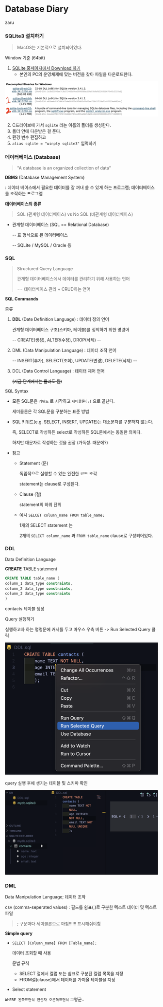 # Database Diary

zaru

### SQLite3 설치하기

> MacOS는 기본적으로 설치되어있다. 

Window 기준 (64bit)

1. [SQLite 홈페이지에서 Download 하기](https://www.sqlite.org/download.html)
   - 본인의 PC의 운영체제에 맞는 버전을 찾아 파일을 다운로드한다. 

<img src ="./1-1. sqlite.png">



2. C드라이브에 가서 `sqlite` 라는 이름의 폴더를 생성한다. 
3. 폴더 안에 다운받은 걸 푼다.
4. 환경 변수 편집하고
5. `alias sqlite = "winpty sqlite3"` 입력하기



### 데이터베이스 (Database)

> "A database is an organized collection of data"



**DBMS** (Database Management System)

: 데이터 베이스에서 필요한 데이터를 잘 꺼내 쓸 수 있게 하는 프로그램; 데이터베이스를 조작하는 프로그램



**데이터베이스의 종류**

> SQL (관계형 데이터베이스) vs No SQL (비관계형 데이터베이스)

- 관계형 데이터베이스 (SQL == Relational Database)

  -- 표 형식으로 된 데이터베이스

  -- SQLite / MySQL / Oracle 등



### SQL

> Structured Query Language
>
> 관계형 데이터베이스에서 데이터를 관리하기 위해 사용하는 언어
>
> == 데이터베이스 관리 + CRUD하는 언어



**SQL Commands**

종류

1. **DDL** (Date Definition Language) : 데이터 정의 언어

   관계형 데이터베이스 구조(스키마, 테이블)를 정의하기 위한 명령어

   -- CREATE(생성), ALTER(수정), DROP(삭제) --

2. DML (Data Manipulation Language) : 데이터 조작 언어

   -- INSERT(추가), SELECT(조회), UPDATE(변경), DELETE(삭제) --

3. DCL (Data Control Language) : 데이터 제어 언어 

   ~~(지금 단계에서는 몰라도 됨)~~



SQL Syntax

- 모든 SQL문은 `키워드` 로 시작하고 `세미콜론(;)` 으로 끝난다.

  세미콜론은 각 SQL문을 구분하는 표준 방법

- SQL 키워드(e.g. SELECT, INSERT, UPDATE)는 대소문자를 구분하지 않는다.

  즉, SELECT로 작성하든 select로 작성하든 SQL문에서는 동일한 의미다.

  하지만 대문자로 작성하는 것을 권장 (가독성..때문에?)



- 참고

  - Statement (문)

    독립적으로 실행할 수 있는 완전한 코드 조각

    statement는 clause로 구성된다.

  - Clause (절)

    statement의 하위 단위

  - 예시 `SELCET column_name FROM table_name;`

    1개의 SELECT statement 는

    2개의  `SELECT column_name` 과 `FROM table_name`  clause로 구성되어있다. 

    

### DDL

Data Definition Language



**CREATE** TABLE statement

```sql
CREATE TABLE table_name (
column_1 data_type constraints,
column_2 data_type constraints,
column_3 data_type constraints
)
```

contacts 테이블 생성

Query 실행하기

실행하고자 하는 명령문에 커서를 두고 마우스 우측 버튼 -> Run Selected Query 클릭

<img src="2-2. create.png">

query 실행 후에 생기는 테이블 및 스키마 확인

<img src="2-3. create.png">











### DML

Data Manipulation Language; 데이터 조작

csv (comma-seperated values) : 필드를 쉼표(,)로 구분한 텍스트 데이터 및 텍스트 파일

>; 구문마다 세미콜론으로 마침!!!!!! 표시해줘야함



**Simple query**

- `SELECT [Column_name] FROM [Table_name];`

  데이터 조회할 때 사용

  문법 규칙

  - SELECT 절에서 컬럼 또는 쉼표로 구분된 컬럼 목록을 지정
  - FROM절(clause)에서 데이터를 가져올 테이블을 지정

- Select statement





`WHERE 왼쪽표현식 연산자 오른쪽표현식` 그렇군..





